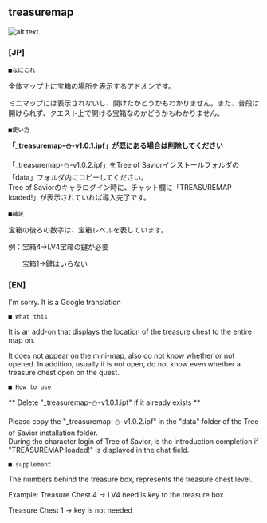 treasuremap
--
![alt text](http://i.imgur.com/dAkRzhk.png "Map Screenshot")

### [JP]

	■なにこれ

全体マップ上に宝箱の場所を表示するアドオンです。

ミニマップには表示されないし、開けたかどうかもわかりません。また、普段は開けられず、クエスト上で開ける宝箱なのかどうかもわかりません。

	■使い方

**「_treasuremap-⛄-v1.0.1.ipf」が既にある場合は削除してください**

「_treasuremap-⛄-v1.0.2.ipf」をTree of Saviorインストールフォルダの「data」フォルダ内にコピーしてください。  
Tree of Saviorのキャラログイン時に、チャット欄に「TREASUREMAP loaded!」が表示されていれば導入完了です。

	■補足

宝箱の後ろの数字は、宝箱レベルを表しています。

例：宝箱4→LV4宝箱の鍵が必要

　　宝箱1→鍵はいらない

### [EN]

I'm sorry. It is a Google translation

	■ What this

It is an add-on that displays the location of the treasure chest to the entire map on.

It does not appear on the mini-map, also do not know whether or not opened. In addition, usually it is not open, do not know even whether a treasure chest open on the quest.

	■ How to use

** Delete "_treasuremap-⛄-v1.0.1.ipf" if it already exists **

Please copy the "_treasuremap-⛄-v1.0.2.ipf" in the "data" folder of the Tree of Savior installation folder.  
During the character login of Tree of Savior, is the introduction completion if "TREASUREMAP loaded!" Is displayed in the chat field.

	■ supplement

The numbers behind the treasure box, represents the treasure chest level.

Example: Treasure Chest 4 → LV4 need is key to the treasure box

Treasure Chest 1 → key is not needed
